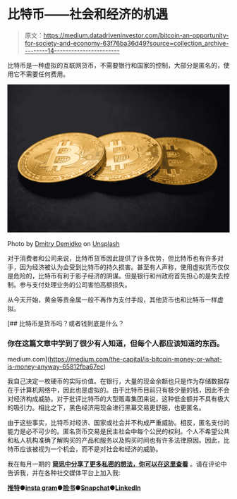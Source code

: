 # 比特币——社会和经济的机遇

> 原文：<https://medium.datadriveninvestor.com/bitcoin-an-opportunity-for-society-and-economy-63f76ba36d49?source=collection_archive---------14----------------------->

比特币是一种虚拟的互联网货币，不需要银行和国家的控制，大部分是匿名的，使用它不需要任何费用。

![](img/062f289887516769eb60a1481c55bd13.png)

Photo by [Dmitry Demidko](https://unsplash.com/@wildbook?utm_source=medium&utm_medium=referral) on [Unsplash](https://unsplash.com?utm_source=medium&utm_medium=referral)

对于消费者和公司来说，比特币货币因此提供了许多优势，但比特币也有许多对手，因为经济被认为会受到比特币的持久损害。甚至有人声称，使用虚拟货币仅仅是危险的，比特币有利于影子经济的阴谋。但是银行和州政府首先担心的是失去控制。参与支付处理业务的公司害怕高额损失。

从今天开始，黄金等贵金属一般不再作为支付手段，其他货币也和比特币一样虚拟。

[](https://medium.com/the-capital/is-bitcoin-money-or-what-is-money-anyway-65812fba67ec) [## 比特币是货币吗？或者钱到底是什么？

### 你在这篇文章中学到了很少有人知道，但每个人都应该知道的东西。

medium.com](https://medium.com/the-capital/is-bitcoin-money-or-what-is-money-anyway-65812fba67ec) 

我自己决定一枚硬币的实际价值。在银行，大量的现金余额也只是作为存储数据存在于计算机网络中，因此也是虚拟的。由于比特币目前只有极少量的钱，因此不会对经济构成威胁。对于批评比特币的大型贩毒集团来说，这种低金额并不具有极大的吸引力。相比之下，黑色经济用现金进行黑幕交易更舒服，也更匿名。

由于这些事实，比特币对经济、国家或社会并不构成严重威胁。相反，匿名支付的能力是必不可少的。匿名货币交易是民主社会中每个公民的权利。个人不希望公共和私人机构准确了解购买的产品和服务以及购买时间也有许多法律原因。因此，比特币应该被视为一个机会，而不是对社会和经济的威胁。

我在每月一期的 [**简讯中分享了更多私密的想法，你可以在这里查看**](https://mailchi.mp/bf8f8e8ed697/keep-in-touch-with-lukas) 。请在评论中告诉我，并在各种社交媒体平台上加入我:

[**推特**](https://twitter.com/WiesfleckerL)●[**insta gram**](https://www.instagram.com/lukaswiesflecker/)●[**脸书**](https://www.facebook.com/lukaswiesfleckerr)●[**Snapchat**](https://www.snapchat.com/add/luggooo)**●[**LinkedIn**](https://www.linkedin.com/in/lukas-wiesflecker-1b11251a5/)**